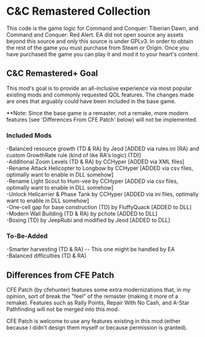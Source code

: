# C&C Remastered Collection

This code is the game logic for Command and Conquer: Tiberian Dawn, and Command and Conquer: Red Alert. 
EA did not open source any assets beyond this source and only this source is under GPLv3. In order to obtain the rest of the game 
you must purchase from Steam or Origin. Once you have purchased the game you can play it and mod it to your heart's content.

## C&C Remastered+ Goal

This mod's goal is to provide an all-inclusive experience via most popular existing mods and commonly requested QOL features. The changes made are ones that arguably could have been included in the base game. 

**Note: Since the base game is a remaster, not a remake, more modern features (see 'Differences From CFE Patch' below) will not be implemented.

### Included Mods
-Balanced resource growth (TD & RA) by Jeod [ADDED via rules.ini (RA) and custom GrowthRate rule (kind of like RA's logic) (TD)]  
-Additional Zoom Levels (TD & RA) by CCHyper [ADDED via XML files]  
-Rename Attack Helicopter to Longbow by CCHyper [ADDED via csv files, optimally want to enable in DLL somehow]  
-Rename Light Scout to Hum-vee by CCHyper [ADDED via csv files, optimally want to enable in DLL somehow]  
-Unlock Helicarrier & Phase Tank by CCHyper [ADDED via ini files, optimally want to enable in DLL somehow]  
-One-cell gap for base construction (TD) by FluffyQuack [ADDED to DLL]  
-Modern Wall Building (TD & RA) by pchote [ADDED to DLL]  
-Boxing (TD) by JeepRubi and modified by Jeod [ADDED to DLL]  

### To-Be-Added
-Smarter harvesting (TD & RA) -- This one might be handled by EA  
-Balanced difficulties (TD & RA)  

## Differences from CFE Patch
CFE Patch (by cfehunter) features some extra modernizations that, in my opinion, sort of break the "feel" of the remaster (making it more of a remake). Features such as Rally Points, Repair With No Cash, and A-Star Pathfinding will not be merged into this mod.

CFE Patch is welcome to use any features existing in this mod (either because I didn't design them myself or because permission is granted).



